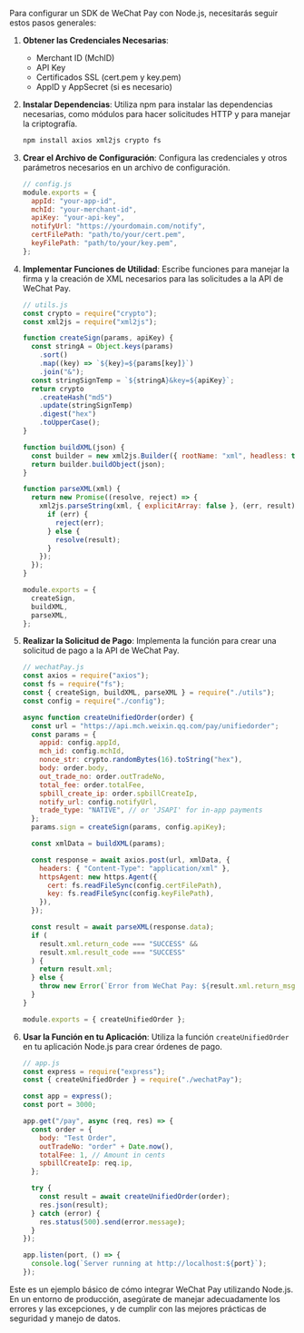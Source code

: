 Para configurar un SDK de WeChat Pay con Node.js, necesitarás seguir estos pasos generales:

1. **Obtener las Credenciales Necesarias**:

   - Merchant ID (MchID)
   - API Key
   - Certificados SSL (cert.pem y key.pem)
   - AppID y AppSecret (si es necesario)

2. **Instalar Dependencias**:
   Utiliza npm para instalar las dependencias necesarias, como módulos para hacer solicitudes HTTP y para manejar la criptografía.

   ```sh
   npm install axios xml2js crypto fs
   ```

3. **Crear el Archivo de Configuración**:
   Configura las credenciales y otros parámetros necesarios en un archivo de configuración.

   ```js
   // config.js
   module.exports = {
     appId: "your-app-id",
     mchId: "your-merchant-id",
     apiKey: "your-api-key",
     notifyUrl: "https://yourdomain.com/notify",
     certFilePath: "path/to/your/cert.pem",
     keyFilePath: "path/to/your/key.pem",
   };
   ```

4. **Implementar Funciones de Utilidad**:
   Escribe funciones para manejar la firma y la creación de XML necesarios para las solicitudes a la API de WeChat Pay.

   ```js
   // utils.js
   const crypto = require("crypto");
   const xml2js = require("xml2js");

   function createSign(params, apiKey) {
     const stringA = Object.keys(params)
       .sort()
       .map((key) => `${key}=${params[key]}`)
       .join("&");
     const stringSignTemp = `${stringA}&key=${apiKey}`;
     return crypto
       .createHash("md5")
       .update(stringSignTemp)
       .digest("hex")
       .toUpperCase();
   }

   function buildXML(json) {
     const builder = new xml2js.Builder({ rootName: "xml", headless: true });
     return builder.buildObject(json);
   }

   function parseXML(xml) {
     return new Promise((resolve, reject) => {
       xml2js.parseString(xml, { explicitArray: false }, (err, result) => {
         if (err) {
           reject(err);
         } else {
           resolve(result);
         }
       });
     });
   }

   module.exports = {
     createSign,
     buildXML,
     parseXML,
   };
   ```

5. **Realizar la Solicitud de Pago**:
   Implementa la función para crear una solicitud de pago a la API de WeChat Pay.

   ```js
   // wechatPay.js
   const axios = require("axios");
   const fs = require("fs");
   const { createSign, buildXML, parseXML } = require("./utils");
   const config = require("./config");

   async function createUnifiedOrder(order) {
     const url = "https://api.mch.weixin.qq.com/pay/unifiedorder";
     const params = {
       appid: config.appId,
       mch_id: config.mchId,
       nonce_str: crypto.randomBytes(16).toString("hex"),
       body: order.body,
       out_trade_no: order.outTradeNo,
       total_fee: order.totalFee,
       spbill_create_ip: order.spbillCreateIp,
       notify_url: config.notifyUrl,
       trade_type: "NATIVE", // or 'JSAPI' for in-app payments
     };
     params.sign = createSign(params, config.apiKey);

     const xmlData = buildXML(params);

     const response = await axios.post(url, xmlData, {
       headers: { "Content-Type": "application/xml" },
       httpsAgent: new https.Agent({
         cert: fs.readFileSync(config.certFilePath),
         key: fs.readFileSync(config.keyFilePath),
       }),
     });

     const result = await parseXML(response.data);
     if (
       result.xml.return_code === "SUCCESS" &&
       result.xml.result_code === "SUCCESS"
     ) {
       return result.xml;
     } else {
       throw new Error(`Error from WeChat Pay: ${result.xml.return_msg}`);
     }
   }

   module.exports = { createUnifiedOrder };
   ```

6. **Usar la Función en tu Aplicación**:
   Utiliza la función `createUnifiedOrder` en tu aplicación Node.js para crear órdenes de pago.

   ```js
   // app.js
   const express = require("express");
   const { createUnifiedOrder } = require("./wechatPay");

   const app = express();
   const port = 3000;

   app.get("/pay", async (req, res) => {
     const order = {
       body: "Test Order",
       outTradeNo: "order" + Date.now(),
       totalFee: 1, // Amount in cents
       spbillCreateIp: req.ip,
     };

     try {
       const result = await createUnifiedOrder(order);
       res.json(result);
     } catch (error) {
       res.status(500).send(error.message);
     }
   });

   app.listen(port, () => {
     console.log(`Server running at http://localhost:${port}`);
   });
   ```

Este es un ejemplo básico de cómo integrar WeChat Pay utilizando Node.js. En un entorno de producción, asegúrate de manejar adecuadamente los errores y las excepciones, y de cumplir con las mejores prácticas de seguridad y manejo de datos.
